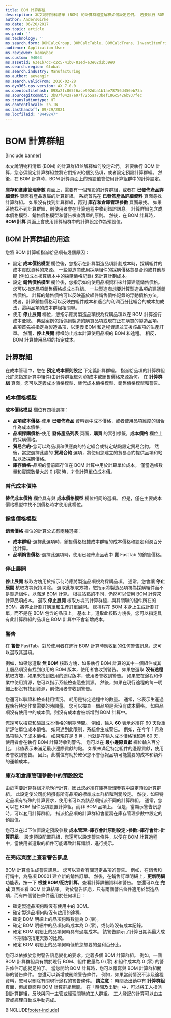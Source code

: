 ```yaml
---
title: BOM 計算群組
description: 本文說明物料清單 (BOM) 的計算群組並解釋如何設定它們。 若要執行 BOM 計算，您必須設定計算群組並將它們指派給個別品項，或者設定預設計算群組。 然後，在 BOM 計算時，BOM 計算頁面上的預設值會使用計算組群中的計算設定。
author: AndersGirke
ms.date: 06/20/2017
ms.topic: article
ms.prod: ''
ms.technology: ''
ms.search.form: BOMCalcGroup, BOMCalcTable, BOMCalcTrans, InventItemPrice
audience: Application User
ms.reviewer: kamaybac
ms.custom: 94063
ms.assetid: 63e1b7dc-c2c5-41b0-81ed-e3e02d1b39e0
ms.search.region: Global
ms.search.industry: Manufacturing
ms.author: aevengir
ms.search.validFrom: 2016-02-28
ms.dyn365.ops.version: AX 7.0.0
ms.openlocfilehash: 098a2fc065f6ace992dba1b1ae78756d456eb73a
ms.sourcegitcommit: 3b87f042a7e97f72b5aa73bef186c5426b937fec
ms.translationtype: HT
ms.contentlocale: zh-TW
ms.lasthandoff: 09/29/2021
ms.locfileid: "8449247"
---
```

# <a name="bom-calculations-groups"></a>BOM 計算群組

[!include [banner](../includes/banner.md)]

本文說明物料清單 (BOM) 的計算群組並解釋如何設定它們。 若要執行 BOM 計算，您必須設定計算群組並將它們指派給個別品項，或者設定預設計算群組。 然後，在 BOM 計算時，BOM 計算頁面上的預設值會使用計算組群中的計算設定。 

**庫存和倉庫管理參數** 頁面上，需要有一個預設的計算群組，或者在 **已發佈產品詳細資料** 頁面有產品專屬的計算群組。 系統首先在 **已發佈產品詳細資料** 頁面尋找計算群組。 如果沒有找到計算群組，再到 **庫存和倉庫管理參數** 頁面尋找。 如果系統找不到計算群組，則使用者會在計算過程中收到錯誤訊息。 計算群組包含成本價格模型、銷售價格模型和警告檢查清單的原則。 然後，在 BOM 計算時，**BOM 計算** 頁面上會使用計算組群中的計算設定作為預設值。

## <a name="purposes-of-bom-calculation-groups"></a>BOM 計算群組的用途
您將 BOM 計算組指派給品項有幾個原因：

-   設定 **成本價格模型** 欄位後，您指示在計算製造品項計劃成本時，採購組件的成本貢獻資料的來源。 一些製造商使用採購組件的採購價格貿易合約或其他基礎 (例如成本核算版本中的採購價格記錄) 來計算計劃成本。
-   設定 **銷售價格模型** 欄位後，您指示如何使用品項資料來計算建議銷售價格。 您可以指定品項銷售價格或成本群組。 一些製造商想要計算製造品項的建議銷售價格。 計算的銷售價格可以反映基於組件銷售價格記錄的浮動價格方法。 或者，計算銷售價格可以反映由組件成本和適合的利潤百分比組合的成本加成法，這與品項的成本群組相關聯。
-   使用 **停止展開** 欄位，您指示應將製造品項視為採購品項以在 BOM 計算進行成本彙總。 典型案例包括偶爾製造的購買品項或現在正在購買的製造品項。 品項首先被指定為製造品項，以定義 BOM 和途程資訊並支援該品項的生產訂單。 然而，**停止展開** 標幟防止成本計算使用品項的 BOM 和途程。 相反，BOM 計算使用品項的指定成本。

## <a name="calculation-groups"></a>計算群組
在成本管理中，您在 **預定成本原則設定** 下定義計算群組。 指派給品項的計算群組允許您指定計算中組件(由計算群組框列)的成本或銷售價格來源為何。 在 **計算群組** 頁面，您可以定義成本價格模型、替代成本價格模型、銷售價格模型和警告。

### <a name="cost-price-model"></a>成本價格模型

**成本價格模型** 欄位有四種選擇：

-   **品項成本價格**–使用 **已發佈產品** 資料表中成本價格，或者使用品項維度的組合作為成本價格。
-   **品項採購價格**–使用 **發佈產品列表** 頁面，**購買** 的索引標籤，**成本價格** 欄位上的採購價格。
-   **貿易合約**–您可以為品項和供應商的特定組合或特定站點設定貿易合約。 然後，當您選擇此處的 **貿易合約** 選項，將使用您建立的貿易合約提供品項和站點以及採購價格。
-   **庫存價格**–品項的當前庫存值在 BOM 計算中用於計算單位成本。 僅當過帳數量和實際數量大於 0 (零)時，才會計算單位成本價。

### <a name="alternative-cost-price"></a>替代成本價格

**替代成本價格** 欄位具有與 **成本價格模型** 欄位相同的選項。 但是，僅在主要成本價格模型中找不到價格時才使用此欄位。

### <a name="sales-price-model"></a>銷售價格模型

**銷售價格** 欄位的計算公式有兩種選擇：

-   **成本群組**–選擇此選項時，銷售價格根據成本群組的成本價格和設定利潤百分比計算。
-   **品項銷售價格**–選擇此選項時，使用已發佈產品表中 **賣** FastTab 的銷售價格。

### <a name="stop-explosion"></a>停止展開

**停止展開** 核取方塊用於指示何時應將製造品項視為採購品項。 通常，您會讓 **停止展開** 核取方塊保持清除。 選取此核取方塊，您指示將製造品項視為採購組件而不是製造組件，以滿足 BOM 計算。 根據站點的不同，仍然可以使用 BOM 計算來計算品項成本。 選取 **停止展開** 核取方塊的計算群組，與其關聯的組件所在的 BOM，將停止計劃訂購單和生產訂單展開。 總排程在 BOM 本身上生成計劃訂單，而不是在 BOM 包含的品項上。 基本上，選取此核取方塊後，您可以指定具有此計算群組的品項在 BOM 計算中不會新增成本。

### <a name="warnings"></a>警告

在 **警告** FastTab，對於使用者在進行 BOM 計算時應收到的任何警告訊息，您可以選取其選項。 

例如，如果您選取 **無 BOM** 核取方塊，如果執行 BOM 計算的其中一個組件或其上層品項沒有找到啟用的 BOM 版本，使用者會收到警告。 如果您選取 **沒有途程** 核取方塊，如果未找到啟用的途程版本，使用者會收到警告。 如果您在途程和作業中使用資源，您可以指示系統檢查這些資源。 然後，如果在現行途程的每一明細上都沒有找到資源，則使用者會收到警告。 

您還可以驗證和檢查耗用情況。 耗用是特定途程中的數量。 通常，它表示生產過程執行特定作業需要的時間量。 您可以檢查一個品項是否沒有成本價格。 如果品項沒有使用中的成本價，則沒有成本會被新增到 BOM 計算中。 

您還可以檢查和驗證成本價格的到期時間。 例如，輸入 **60** 表示必須在 60 天後重新評估單位成本價格。 如果達到此限制，系統會生成警告。 例如，在今年 1 月為品項輸入了成本價格。 如果現在是 8 月，也就是在輸入成本價格後超過 60 天，使用者會在執行 BOM 計算時收到警告。 您可以在 **最小邊際貢獻** 欄位輸入百分比。 此值表示未滿足最小邊際貢獻的點。 如果未滿足特定組件的邊際貢獻，使用者會收到警告。 因此，此欄位有助於確保您不會低報品項可能需要的成本和額外的運輸成本。

### <a name="default-setup-in-inventory-and-warehouse-management-parameters"></a>庫存和倉庫管理參數中的預設設定

由於需要計算群組才能執行計算，因此您必須在庫存管理參數中設定預設計算群組。 此設定使公司能夠擁有所有品項的標準成本群組和利潤設定。 然後，如果特定品項有特殊的計算要求，使用者可以為該品項指派不同的計算群組。 通常，您可以在 BOM 組件品項設置計算組，而非 BOM 品項上。 但是，當顯示警告訊息時，可以套用計算群組。 指派給品項的計算群組會覆寫在庫存管理參數中設定的預設值。 

您可以在以下位置設定預設參數 **成本管理**&gt;**庫存會計原則設定**&gt;**參數**&gt;**庫存會計**&gt;**計算群組**。 設定預設配置群組，您還可以設定警告條件，以便在 BOM 計算過程中，當使用者選取的組件可能導致計算錯誤，進行提示。

### <a name="view-warning-messages-on-the-complete-page"></a>在完成頁面上查看警告訊息

BOM 計算會生成警告訊息。 您可以查看有關選定品項的警告。 例如，在銷售和行銷中，為品項 D0001 建立新的銷售訂單。 然後，在銷售訂單明細上，**更新明細** 功能表，按一下 **根據 BOM/配方計算**，查看計算詳細資料和警告。 您還可以在 **完成** 頁面查看 BOM 計算結果。 對於警告訊息，只有兩個警告條件適用於製造品項，而有四個警告條件適用於任何項目：
-   確定製造品項何時沒有使用中的 BOM。
-   確定製造品項何時沒有啟用的途程。
-   確定 BOM 明細上的品項何時數量為 0 (零)。
-   確定 BOM 明細中的品項何時成本為 0 (零)，或何時沒有成本記錄。
-   確定 BOM 明細上的品項何時具有過期成本。 該警告顯示了計算日期與最大成本期限的指定天數的比較。
-   確定 BOM 明細上的品項何時低於您想要的盈利百分比。

您可以依據於您對警告訊息變化的要求，定義多個 BOM 計算群組。 例如，一個 BOM 計算群組具有關於現行 BOM、組件數量為 0 (零) 和組件成本為 0 (零) 的警告條件可能就足夠了。 當您開始 BOM 計算時，您可以覆寫與 BOM 計算群組關聯的警告條件。 您還可以新增或刪除警告條件。 例如，如果當前情況不涉及途程資料，您可以刪除有關現行途程的警告條件。 **請注意：** 時間及出勤中有 **計算群組** 頁面，但該頁面與 BOM 計算群組無關。 在「時間及出勤」中，可以將工人指派到計算群組，反映與同一主管或經理關聯的工人群組。 工人登記的計算可以由主管或經理自動或手動完成。





[!INCLUDE[footer-include](../../includes/footer-banner.md)]
